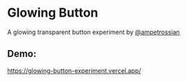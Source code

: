 # Glowing Button

A glowing transparent button experiment by [@ampetrossian](https://twitter.com/ampetrossian)

## Demo:
https://glowing-button-experiment.vercel.app/
